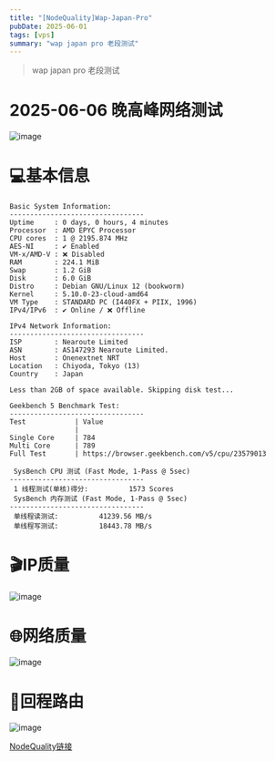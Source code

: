 ```yaml
---
title: "[NodeQuality]Wap-Japan-Pro"
pubDate: 2025-06-01
tags: [vps]
summary: "wap japan pro 老段测试"
---
```


> wap japan pro 老段测试

# 2025-06-06 晚高峰网络测试
![image](https://i.111666.best/image/wKc4r5ytv89OnArUnaXSkQ.png)



# 💻基本信息
```
Basic System Information:
---------------------------------
Uptime     : 0 days, 0 hours, 4 minutes
Processor  : AMD EPYC Processor
CPU cores  : 1 @ 2195.874 MHz
AES-NI     : ✔ Enabled
VM-x/AMD-V : ❌ Disabled
RAM        : 224.1 MiB
Swap       : 1.2 GiB
Disk       : 6.0 GiB
Distro     : Debian GNU/Linux 12 (bookworm)
Kernel     : 5.10.0-23-cloud-amd64
VM Type    : STANDARD PC (I440FX + PIIX, 1996)
IPv4/IPv6  : ✔ Online / ❌ Offline

IPv4 Network Information:
---------------------------------
ISP        : Nearoute Limited
ASN        : AS147293 Nearoute Limited.
Host       : Onenextnet NRT
Location   : Chiyoda, Tokyo (13)
Country    : Japan

Less than 2GB of space available. Skipping disk test...

Geekbench 5 Benchmark Test:
---------------------------------
Test            | Value                         
                |                               
Single Core     | 784                           
Multi Core      | 789                           
Full Test       | https://browser.geekbench.com/v5/cpu/23579013

 SysBench CPU 测试 (Fast Mode, 1-Pass @ 5sec)
---------------------------------
 1 线程测试(单核)得分:          1573 Scores
 SysBench 内存测试 (Fast Mode, 1-Pass @ 5sec)
---------------------------------
 单线程读测试:          41239.56 MB/s
 单线程写测试:          18443.78 MB/s
```
# 🎬IP质量
 ![image](https://i.111666.best/image/doMprhVDy6vVFb0Wqt4FX0.webp)

# 🌐网络质量
 ![image](https://i.111666.best/image/pxFtEmCZS5OrfxbxO4ytmg.webp)

# 📍回程路由
 ![image](https://i.111666.best/image/x6Ol5WzhsaEHSmVcmgS10s.webp)


[NodeQuality链接](https://nodequality.com/r/SWJw7eLyZ9ckry3rKAEANS0D0L1r5bE1)







